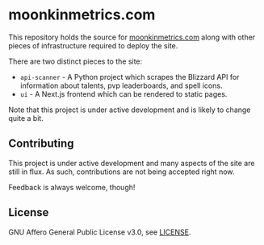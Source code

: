 # moonkinmetrics.com

This repository holds the source for [moonkinmetrics.com](https://moonkinmetrics.com) along with other pieces of infrastructure required to deploy the site.

There are two distinct pieces to the site:
- `api-scanner` - A Python project which scrapes the Blizzard API for information about talents, pvp leaderboards, and spell icons.
- `ui` - A Next.js frontend which can be rendered to static pages.

Note that this project is under active development and is likely to change quite a bit.

## Contributing

This project is under active development and many aspects of the site are still in flux. As such, contributions are not being accepted right now.

Feedback is always welcome, though!

## License

GNU Affero General Public License v3.0, see [LICENSE](https://github.com/crbednarz/moonkinmetrics/blob/master/LICENSE).
